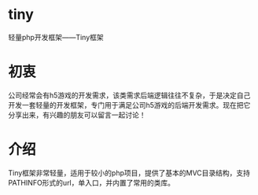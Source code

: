 # tiny
轻量php开发框架——Tiny框架
# 初衷
公司经常会有h5游戏的开发需求，该类需求后端逻辑往往不复杂，于是决定自己开发一套轻量的开发框架，专门用于满足公司h5游戏的后端开发需求。现在把它分享出来，有兴趣的朋友可以留言一起讨论！
# 介绍
Tiny框架非常轻量，适用于较小的php项目，提供了基本的MVC目录结构，支持PATHINFO形式的url，单入口，并内置了常用的类库。